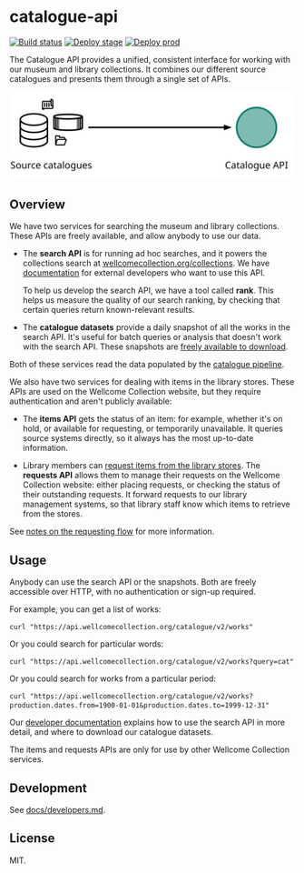 # catalogue-api

[![Build status](https://badge.buildkite.com/1d9006a0f151dd00522ff3ed59a247997016288b6b7ba30efa.svg?branch=main)](https://buildkite.com/wellcomecollection/catalogue-api)
[![Deploy stage](https://img.shields.io/buildkite/41057eb74a0e2c22d2f78c325bfa6b90458b9529b2bb532b85/main.svg?label=deploy%20stage)](https://buildkite.com/wellcomecollection/catalogue-api-deploy-stage)
[![Deploy prod](https://img.shields.io/buildkite/b7212f6ddcd97f0888e7e7c9064648100a66b54df7e00d5f97/main.svg?label=deploy%20prod)](https://buildkite.com/wellcomecollection/catalogue-api-deploy-prod)

The Catalogue API provides a unified, consistent interface for working with our museum and library collections.
It combines our different source catalogues and presents them through a single set of APIs.

![Left: a collection of icons representing a database, folder, scroll, labelled "Source catalogues". Right: a green circle labelled "Catalogue API". There's an arrow flowing from left to right.](illustration.svg)

## Overview

We have two services for searching the museum and library collections.
These APIs are freely available, and allow anybody to use our data.

-	The **search API** is for running ad hoc searches, and it powers the collections search at [wellcomecollection.org/collections][search].
	We have [documentation][search_docs] for external developers who want to use this API.

	To help us develop the search API, we have a tool called **rank**.
	This helps us measure the quality of our search ranking, by checking that certain queries return known-relevant results.

-	The **catalogue datasets** provide a daily snapshot of all the works in the search API.
	It's useful for batch queries or analysis that doesn't work with the search API.
	These snapshots are [freely available to download][snapshots].

Both of these services read the data populated by the [catalogue pipeline][pipeline].

We also have two services for dealing with items in the library stores.
These APIs are used on the Wellcome Collection website, but they require authentication and aren't publicly available:

-	The **items API** gets the status of an item: for example, whether it's on hold, or available for requesting, or temporarily unavailable.
	It queries source systems directly, so it always has the most up-to-date information.

-	Library members can [request items from the library stores][requests].
	The **requests API** allows them to manage their requests on the Wellcome Collection website: either placing requests, or checking the status of their outstanding requests.
	It forward requests to our library management systems, so that library staff know which items to retrieve from the stores.

See [notes on the requesting flow](docs/requesting_flow.md) for more information.

[search]: https://wellcomecollection.org/collections
[search_docs]: https://developers.wellcomecollection.org/catalogue
[pipeline]: https://github.com/wellcomecollection/catalogue-pipeline
[snapshots]: https://developers.wellcomecollection.org/datasets
[requests]: https://wellcomecollection.org/pages/X_2eexEAACQAZLBi

## Usage

Anybody can use the search API or the snapshots.
Both are freely accessible over HTTP, with no authentication or sign-up required.

For example, you can get a list of works:

```
curl "https://api.wellcomecollection.org/catalogue/v2/works"
```

Or you could search for particular words:

```
curl "https://api.wellcomecollection.org/catalogue/v2/works?query=cat"
```

Or you could search for works from a particular period:

```
curl "https://api.wellcomecollection.org/catalogue/v2/works?production.dates.from=1900-01-01&production.dates.to=1999-12-31"
```

Our [developer documentation][developer_docs] explains how to use the search API in more detail, and where to download our catalogue datasets.

The items and requests APIs are only for use by other Wellcome Collection services.

[developer_docs]: https://developers.wellcomecollection.org

## Development

See [docs/developers.md](docs/developers.md).

## License

MIT.
